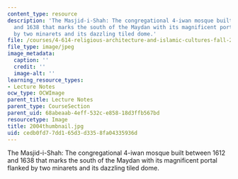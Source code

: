 ```yaml
---
content_type: resource
description: 'The Masjid-i-Shah: The congregational 4-iwan mosque built between 1612
  and 1638 that marks the south of the Maydan with its magnificent portal flanked
  by two minarets and its dazzling tiled dome.'
file: /courses/4-614-religious-architecture-and-islamic-cultures-fall-2002/cedb0fd77dd165d3d3358fa04335936d_2004thumbnail.jpg
file_type: image/jpeg
image_metadata:
  caption: ''
  credit: ''
  image-alt: ''
learning_resource_types:
- Lecture Notes
ocw_type: OCWImage
parent_title: Lecture Notes
parent_type: CourseSection
parent_uid: 68abeaab-4eff-532c-e858-18d3ffb567bd
resourcetype: Image
title: 2004thumbnail.jpg
uid: cedb0fd7-7dd1-65d3-d335-8fa04335936d
---
```

The Masjid-i-Shah: The congregational 4-iwan mosque built between 1612 and 1638 that marks the south of the Maydan with its magnificent portal flanked by two minarets and its dazzling tiled dome.

